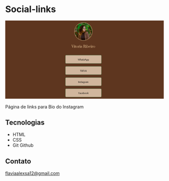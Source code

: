 # Social-links

![preview](./.github/preview.png)

Página de links para Bio do Instagram

## Tecnologias

- HTML
- CSS
- Git Github

## Contato

flaviaalexsa12@gmail.com
